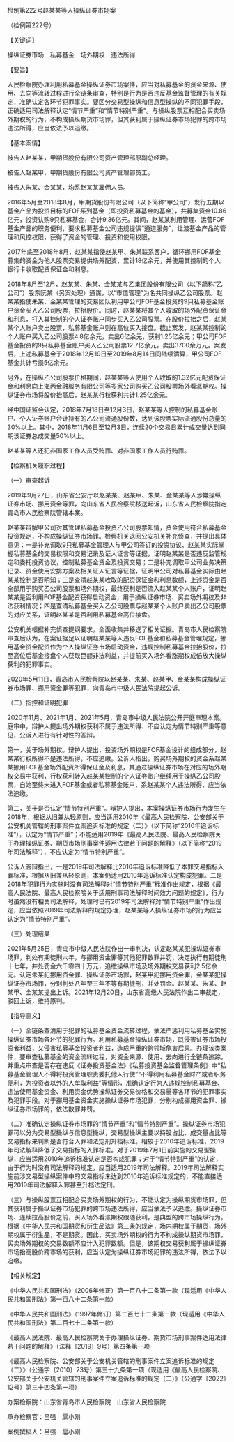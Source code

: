 检例第222号赵某某等人操纵证券市场案

（检例第222号）

【关键词】

操纵证券市场  私募基金  场外期权  违法所得

【要旨】

人民检察院办理利用私募基金操纵证券市场案件，应当对私募基金的资金来源、使用、去向等流转过程进行全链条审查，特别是行为是否违反基金监督管理的有关规定，准确认定各环节犯罪事实。要区分交易型操纵和信息型操纵的不同犯罪手段，正确适用司法解释认定“情节严重”和“情节特别严重”。与操纵股票互相配合买卖场外期权的行为，不构成操纵期货市场罪，但其获利属于操纵证券市场犯罪的跨市场违法所得，应当依法予以追缴。

【基本案情】

被告人赵某某，甲期货股份有限公司资产管理部原副总经理。

被告人赵某甲，甲期货股份有限公司资产管理部员工。

被告人朱某、金某某，均系赵某某雇佣人员。

2016年5月至2018年8月，甲期货股份有限公司（以下简称“甲公司”）发行五期以基金产品为投资目标的FOF系列基金（即投资私募基金的基金），共募集资金10.86亿元，投资认购9只私募基金，合计9.36亿元。其间，赵某某利用管理、运营FOF基金产品的职务便利，要求私募基金公司违规提供“通道服务”，让渡基金产品的管理和风控权限，获得了资金的管理、投资和使用权限。

2017年底至2018年8月，赵某某指使赵某甲、朱某联系客户，循环挪用FOF基金募集的资金为他人股票交易提供场外配资，累计18亿余元，并使用其控制的个人银行卡收取配资保证金和利息。

2018年8月至12月，赵某某、朱某、金某某与乙集团股份有限公司（以下简称“乙公司”）股东阮某（另案处理）通谋，以“市值管理”为名共同操纵乙公司股票。赵某某指使朱某、金某某管理的交易团队利用甲公司FOF基金投资的9只私募基金账户资金买入乙公司股票，拉抬股价。同时，赵某某将其个人收取的场外配资保证金和利息，打入其控制的个人证券账户同步买入乙公司股票。在股价拉抬之后，赵某某个人账户卖出股票，私募基金账户则在高位买入接盘。截止案发，赵某某控制的个人账户买入乙公司股票4.8亿余元，卖出6亿余元，获利1.25亿余元；甲公司FOF基金投资的9只私募基金账户买入乙公司股票12.7亿余元，卖出3700余万元。案发后，上述私募基金于2018年12月19日至2019年8月14日间陆续清算，甲公司FOF基金共计亏损5亿余元。

另外，在操纵乙公司股票价格期间，赵某某等人使用个人收取的1.32亿元配资保证金和利息向上海丙金融服务有限公司等多家公司购买乙公司股票场外看涨期权。操纵证券市场将股价抬高后，赵某某行权获利共计1.25亿余元。

经中国证监会认定，2018年7月18日至12月3日，赵某某等人控制的私募基金账户、个人证券账户合计持有的乙公司流通股份数，达到该股票实际流通股份总量的30%以上。其中，2018年11月6日至12月3日，连续20个交易日累计成交量达到同期该证券总成交量50%以上。

赵某某等人还犯非国家工作人员受贿罪、对非国家工作人员行贿罪。

【检察机关履职过程】

（一）审查起诉

2019年9月27日，山东省公安厅以赵某某、赵某甲、朱某、金某某等人涉嫌操纵证券市场、挪用资金等罪，向山东省人民检察院移送起诉，山东省人民检察院指定青岛市人民检察院管辖本案。

赵某某辩解甲公司对其管理私募基金投资乙公司股票知情，资金使用符合私募基金投资规定，不构成操纵证券市场罪。检察机关退回公安机关补充侦查，并提出具体意见：一是补充调取9只私募基金管理人与甲公司签订的投资协议、赵某某实际掌握私募基金的交易权限和交易记录及证人证言等证据，证明赵某某是否违反监管规定和委托投资协议，控制私募基金资金及投资交易；二是补充调取甲公司业务决策记录、资金使用安排方案及相关证人证言等证据，证明甲公司对私募基金实际由赵某某控制是否明知；三是查清赵某某收取的配资保证金和利息数额，上述资金是否全部用于购买乙公司股票和场外期权，最终获利是否流入赵某某个人账户，证明赵某某是否利用FOF基金配资获得启动资金，用于操纵证券市场、买卖场外期权及非法获利情况；四是查清私募基金买入乙公司股票与赵某某个人账户卖出乙公司股票的对应关系，证明赵某某是否利用私募基金高位接盘。

公安机关根据补充侦查提纲要求，全面收集并移送了相关证据。青岛市人民检察院审查后认为，在案证据足以证明赵某某等人违反FOF基金和私募基金管理规定，挪用基金资金配资作为个人操纵证券市场启动资金，违规控制私募基金拉抬股价，拉至高位后基金接盘个人获取巨额非法利益，并提前买入场外看涨期权成倍放大操纵获利的犯罪事实。

2020年5月11日，青岛市人民检察院以赵某某、朱某、赵某甲、金某某构成操纵证券市场罪、挪用资金罪等犯罪，向青岛市中级人民法院提起公诉。

（二）指控和证明犯罪

2020年11月、2021年1月、2021年5月，青岛市中级人民法院公开开庭审理本案。庭审中，辩护人提出场外期权获利不属于违法所得、不应认定为情节特别严重等意见，公诉人进行有针对性的答辩。

第一，关于场外期权。辩护人提出，投资场外期权是FOF基金设计的组成部分，赵某某行权所得不是违法所得，不应追缴。公诉人指出，购买场外期权的资金系赵某某挪用FOF基金场外配资所得保证金及利息，其通过操纵证券市场在对应的场外期权交易中获利，行权获利转入赵某某控制的个人证券账户继续用于操纵乙公司股票，自始至终未进入FOF基金或者私募基金账户，系赵某某个人违法所得，应当依法追缴。

第二，关于是否认定“情节特别严重”。辩护人提出，本案操纵证券市场行为发生在2018年，根据从旧兼从轻原则，应当适用2010年《最高人民检察院、公安部关于公安机关管辖的刑事案件立案追诉标准的规定（二）》（以下简称“2010年追诉标准”），认定为“情节严重”；不能适用2019年《最高人民法院、最高人民检察院关于办理操纵证券、期货市场刑事案件适用法律若干问题的解释》（以下简称“2019年司法解释”），不应认定为“情节特别严重”。

公诉人答辩指出，一是2019年司法解释比2010年追诉标准降低了本罪交易指标入罪标准，根据从旧兼从轻原则，本案仍适用2010年追诉标准认定构成犯罪。二是2018年犯罪行为实施时没有司法解释对“情节特别严重”标准作出规定，根据《最高人民法院、最高人民检察院关于适用刑事司法解释时间效力问题的规定》，行为时虽然没有相关司法解释，处理时已有2019年司法解释对“情节特别严重”作出规定，应当依照2019年司法解释的规定办理，赵某某等人操纵证券市场的行为应当认定为“情节特别严重”。

（三）处理结果

2021年5月25日，青岛市中级人民法院作出一审判决，认定赵某某犯操纵证券市场罪，判处有期徒刑六年，与挪用资金罪等其他犯罪数罪并罚，决定执行有期徒刑十七年，并处罚金六千零四十万元，追缴操纵市场及场外期权交易获利2.5亿余元。认定朱某犯挪用资金罪、操纵证券市场罪，赵某甲犯挪用资金罪，金某某犯操纵证券市场罪，分别判处八年至三年不等有期徒刑，并处罚金。赵某某、朱某、赵某甲、金某某提出上诉。2021年12月20日，山东省高级人民法院作出二审裁定，驳回上诉，维持原判。

【指导意义】

（一）全链条查清用于犯罪的私募基金资金流转过程，依法严惩利用私募基金实施操纵证券市场各环节的犯罪行为。利用私募基金操纵证券市场，既侵害证券市场投资者利益，又侵害私募基金投资者利益，造成严重的跨领域危害后果。办理该类案件，要审查私募基金的资金流转过程，对资金来源、使用、去向进行全链条追踪，并重点审查是否存在违反《证券投资基金法》《私募投资基金监督管理条例》中“私募基金管理人不得将投资管理职责委托他人行使”“不得利用私募基金财产或者职务便利，为投资者以外的人牟取利益”等情形，准确认定行为人违规控制私募基金、违法使用基金资金、利用资金优势操纵证券交易价格和交易量等各环节的犯罪事实及犯罪手段。对于挪用基金资金实施操纵证券市场犯罪，分别构成挪用资金罪、操纵证券市场罪的，依法数罪并罚。

（二）准确认定操纵证券市场罪的“情节严重”和“情节特别严重”。操纵证券市场犯罪可以分为交易型操纵与信息型操纵，交易型操纵主要以持股占比、成交量占比等交易指标来判断是否符合入罪和法定刑升档标准。相较于2010年追诉标准，2019年司法解释降低了交易指标的入罪标准。对于2019年7月1日前实施的交易型操纵，应当适用2010年追诉标准认定是否构成犯罪；对于“情节特别严重”的认定，由于行为时没有司法解释的规定，应当适用2019年司法解释。2019年司法解释实施前涉交易型操纵案件中的交易指标未达到2010年追诉标准规定的，不能直接适用2019年司法解释入罪甚至升档法定刑。

（三）与操纵股票互相配合买卖场外期权的行为，不能认定为操纵期货市场罪，但其获利属于操纵证券市场犯罪的跨市场违法所得，应当依法予以追缴。操纵证券市场、连续拉高股价之前，买入场外看涨期权跟随获利，是典型的跨市场操纵行为。根据《中华人民共和国期货和衍生品法》第三条的规定，场内期权属于期货，场外期权属于衍生品，不是期货。因此，买卖场外期权的行为不构成操纵期货市场罪，买卖场外期权的交易数额不应计入犯罪数额。但是，该期权交易获利属于操纵证券市场抬高股价跨市场的获利，应当认定为操纵证券市场犯罪的违法所得，依法予以追缴。

【相关规定】

《中华人民共和国刑法》（2006年修正）第一百八十二条第一款（现适用《中华人民共和国刑法》第一百八十二条第一款）

《中华人民共和国刑法》（1997年修订）第二百七十二条第一款（现适用《中华人民共和国刑法》第二百七十二条第一款）

《最高人民法院、最高人民检察院关于办理操纵证券、期货市场刑事案件适用法律若干问题的解释》（法释〔2019〕9号）第四条第一项

《最高人民检察院、公安部关于公安机关管辖的刑事案件立案追诉标准的规定（二）》（公通字〔2010〕23号）第三十九条第一项（现适用《最高人民检察院、公安部关于公安机关管辖的刑事案件立案追诉标准的规定（二）》（公通字〔2022〕12号）第三十四条第一项）

办案检察院：山东省青岛市人民检察院  山东省人民检察院

承办检察官：吕强  扈小刚

案例撰稿人：吕强  扈小刚
